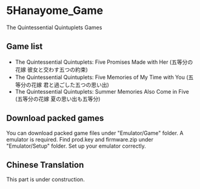 # 5Hanayome_Game
The Quintessential Quintuplets Games

## Game list
* The Quintessential Quintuplets: Five Promises Made with Her (五等分の花嫁 彼女と交わす五つの約束)
* The Quintessential Quintuplets: Five Memories of My Time with You (五等分の花嫁 君と過ごした五つの思い出)
* The Quintessential Quintuplets: Summer Memories Also Come in Five (五等分の花嫁 夏の思い出も五等分)

## Download packed games
You can download packed game files under "Emulator/Game" folder. A emulator is required.
Find prod.key and firmware.zip under "Emulator/Setup" folder. Set up your emulator correctly.

## Chinese Translation
This part is under construction.
